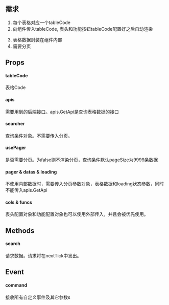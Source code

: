 ## 需求
1. 每个表格对应一个tableCode
2. 向组件传入tableCode, 表头和功能按钮tableCode配置好之后自动渲染
<!-- 每个表格的表头配置(`colsOption`)和按钮配置(`funcsOption`)都独立为一个对象，通过向`$getListCols`, `$getListFuncs`, `$getListStates` 传入`tableCode`获得 -->
3. 表格数据封装在组件内部
4. 需要分页

## Props
#### tableCode
表格Code
#### apis
需要用到的后端接口。apis.GetApi是查询表格数据的接口
#### searcher
查询条件对象。不需要传入分页。
#### usePager
是否需要分页。为false则不渲染分页，查询条件默认pageSize为9999条数据
#### pager & datas & loading
不使用内部数据时，需要传入分页参数对象，表格数据和loading状态参数，同时不能传入apis.GetApi
#### cols & funcs
表头配置对象和功能配置对象也可以使用外部传入，并且会被优先使用。

## Methods
#### search
请求数据。请求将在nextTick中发出。

## Event
#### command
接收所有自定义事件及其它参数s
